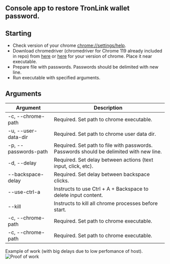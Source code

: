 ## Console app to restore TronLink wallet password.

## Starting
* Check version of your chrome [chrome://settings/help](chrome://settings/help). 
* Download chromedriver (chromedriver for Chrome 119 already included in repo) from [here](https://chromedriver.chromium.org/downloads) or [here](https://googlechromelabs.github.io/chrome-for-testing/) for your version of chrome. Place it near executable.
* Prepare file with passwords. Passwords should be delimited with new line.
* Run executable with specified arguments.

## Arguments
| Argument            | Description                                 |
|---------------------|------------------------------------------|
|   -c, --chrome-path | Required. Set path to chrome executable. |
|  -u, --user-data-dir | Required. Set path to chrome user data dir. |
|   -p, --passwords-path | Required. Set path to file with passwords. Passwords should be delimited with new line. |
|   -d, --delay | Required. Set delay between actions (text input, click, etc). |
|   --backspace-delay | Required. Set delay between backspace clicks. |
|   --use-ctrl-a | Instructs to use Ctrl + A + Backspace to delete input content. |
|   --kill | Instructs to kill all chrome processes before start. |
|   -c, --chrome-path | Required. Set path to chrome executable. |
|   -c, --chrome-path | Required. Set path to chrome executable. |

Example of work (with big delays due to low perfomance of host). </br>
![Proof of work](https://s5.gifyu.com/images/SRZmw.gif)


